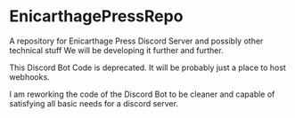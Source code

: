 # EnicarthagePressRepo
A repository for  Enicarthage Press Discord Server and possibly other technical stuff
We will be developing it further and further.

This Discord Bot Code is deprecated. It will be probably just a place to host webhooks.

I am reworking the code of the Discord Bot to be cleaner and capable of satisfying all basic needs for a discord server.

